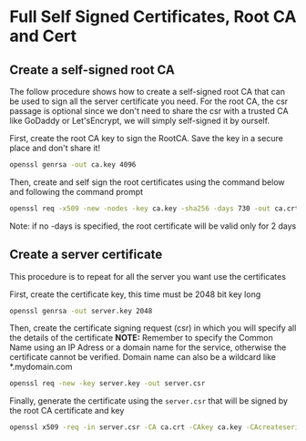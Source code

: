 # Full Self Signed Certificates, Root CA and Cert

## Create a self-signed root CA
The follow procedure shows how to create a self-signed root CA that can be used to sign all the server certificate you need.
For the root CA, the csr passage is optional since we don't need to share the csr with a trusted CA like GoDaddy or Let'sEncrypt, we will simply self-signed it by ourself.

First, create the root CA key to sign the RootCA. Save the key in a secure place and don't share it!
```bash
openssl genrsa -out ca.key 4096
```

Then, create and self sign the root certificates using the command below and following the command prompt
```bash
openssl req -x509 -new -nodes -key ca.key -sha256 -days 730 -out ca.crt
```
Note: if no -days is specified, the root certificate will be valid only for 2 days

## Create a server certificate
This procedure is to repeat for all the server you want use the certificates

First, create the certificate key, this time must be 2048 bit key long
```bash
openssl genrsa -out server.key 2048
```

Then, create the certificate signing request (csr) in which you will specify all the details of the certificate
**NOTE:** Remember to specify the Common Name using an IP Adress or a domain name for the service, otherwise the certificate cannot be verified. Domain name can also be a wildcard like *.mydomain.com

```bash
openssl req -new -key server.key -out server.csr
```

Finally, generate the certificate using the `server.csr` that will be signed by the root CA certificate and key

```bash
openssl x509 -req -in server.csr -CA ca.crt -CAkey ca.key -CAcreateserial -out server.crt -days 365 -sha256
```
